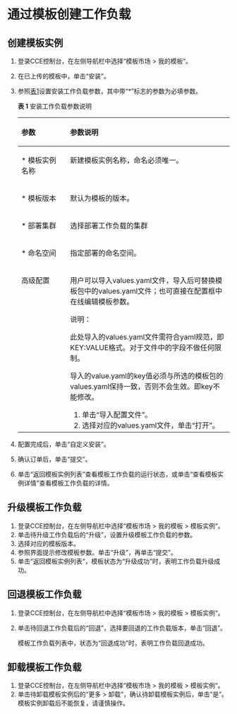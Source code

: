 # 通过模板创建工作负载<a name="cce_01_0146"></a>

## 创建模板实例<a name="s94388d41fe234fba81844802bc682fb8"></a>

1.  登录CCE控制台，在左侧导航栏中选择“模板市场 \> 我的模板“。
2.  在已上传的模板中，单击“安装”。
3.  参照[表1](#t26bc1c499f114b5185e5edcf61e44d95)设置安装工作负载参数，其中带“\*”标志的参数为必填参数。

    **表 1**  安装工作负载参数说明

    <a name="t26bc1c499f114b5185e5edcf61e44d95"></a>
    <table><thead align="left"><tr id="rbf609a3fcf2445d2b6d59cbcca7f75b3"><th class="cellrowborder" valign="top" width="23%" id="mcps1.2.3.1.1"><p id="a24b59ed54e3e49a7abefd7528912fb26"><a name="a24b59ed54e3e49a7abefd7528912fb26"></a><a name="a24b59ed54e3e49a7abefd7528912fb26"></a>参数</p>
    </th>
    <th class="cellrowborder" valign="top" width="77%" id="mcps1.2.3.1.2"><p id="a48e24994d5e7491782edce936fd59c1a"><a name="a48e24994d5e7491782edce936fd59c1a"></a><a name="a48e24994d5e7491782edce936fd59c1a"></a>参数说明</p>
    </th>
    </tr>
    </thead>
    <tbody><tr id="r4199465b1b1a4b31b17eac511ff9c594"><td class="cellrowborder" valign="top" width="23%" headers="mcps1.2.3.1.1 "><p id="a010899bea1f349bdad1eef099e4fa486"><a name="a010899bea1f349bdad1eef099e4fa486"></a><a name="a010899bea1f349bdad1eef099e4fa486"></a>* 模板实例名称</p>
    </td>
    <td class="cellrowborder" valign="top" width="77%" headers="mcps1.2.3.1.2 "><p id="a0153652b843848a3b6bdad99e3c3b39f"><a name="a0153652b843848a3b6bdad99e3c3b39f"></a><a name="a0153652b843848a3b6bdad99e3c3b39f"></a>新建模板实例名称，命名必须唯一。</p>
    </td>
    </tr>
    <tr id="re1bc8a3557e9484baa79c65dc200a4b1"><td class="cellrowborder" valign="top" width="23%" headers="mcps1.2.3.1.1 "><p id="a634af1e2910741f1912518b3bfec7389"><a name="a634af1e2910741f1912518b3bfec7389"></a><a name="a634af1e2910741f1912518b3bfec7389"></a>* 模板版本</p>
    </td>
    <td class="cellrowborder" valign="top" width="77%" headers="mcps1.2.3.1.2 "><p id="ac38c5df873f6444b981b35885f8eef62"><a name="ac38c5df873f6444b981b35885f8eef62"></a><a name="ac38c5df873f6444b981b35885f8eef62"></a>默认为模板的版本。</p>
    </td>
    </tr>
    <tr id="rbe9ab58d5e67480aa6e422ef627d53a3"><td class="cellrowborder" valign="top" width="23%" headers="mcps1.2.3.1.1 "><p id="a951eab31ec67431facfacf0c7a30e58b"><a name="a951eab31ec67431facfacf0c7a30e58b"></a><a name="a951eab31ec67431facfacf0c7a30e58b"></a>* 部署集群</p>
    </td>
    <td class="cellrowborder" valign="top" width="77%" headers="mcps1.2.3.1.2 "><p id="a7d5ca4f0299b4ff59ab86cbca0c02d38"><a name="a7d5ca4f0299b4ff59ab86cbca0c02d38"></a><a name="a7d5ca4f0299b4ff59ab86cbca0c02d38"></a>选择部署工作负载的<span class="keyword" id="keyword1967843164711"><a name="keyword1967843164711"></a><a name="keyword1967843164711"></a>集群</span></p>
    </td>
    </tr>
    <tr id="rbd79869126dd476ba89ebd3a3103af0c"><td class="cellrowborder" valign="top" width="23%" headers="mcps1.2.3.1.1 "><p id="zh-cn_topic_0093297948_p441405163731"><a name="zh-cn_topic_0093297948_p441405163731"></a><a name="zh-cn_topic_0093297948_p441405163731"></a>* 命名空间</p>
    </td>
    <td class="cellrowborder" valign="top" width="77%" headers="mcps1.2.3.1.2 "><p id="a29df703802f0429a96ce7e488e7b6376"><a name="a29df703802f0429a96ce7e488e7b6376"></a><a name="a29df703802f0429a96ce7e488e7b6376"></a>指定部署的命名空间。</p>
    </td>
    </tr>
    <tr id="r70f26452e7574784b0bcc4fa28655e23"><td class="cellrowborder" valign="top" width="23%" headers="mcps1.2.3.1.1 "><p id="ae76aa7c5d99b4e378bf694b82b9e5dc5"><a name="ae76aa7c5d99b4e378bf694b82b9e5dc5"></a><a name="ae76aa7c5d99b4e378bf694b82b9e5dc5"></a>高级配置</p>
    </td>
    <td class="cellrowborder" valign="top" width="77%" headers="mcps1.2.3.1.2 "><p id="a303f5e86580c4fa29c238785c98ea8ce"><a name="a303f5e86580c4fa29c238785c98ea8ce"></a><a name="a303f5e86580c4fa29c238785c98ea8ce"></a>用户可以导入values.yaml文件，导入后可替换模板包中的values.yaml文件；也可直接在配置框中在线编辑模板参数。</p>
    <div class="note" id="na1d8e395109d472699025c5118ef563d"><a name="na1d8e395109d472699025c5118ef563d"></a><a name="na1d8e395109d472699025c5118ef563d"></a><span class="notetitle"> 说明： </span><div class="notebody"><p class="textintable" id="a428d67dfa7aa45e99ea2cc24c467e433"><a name="a428d67dfa7aa45e99ea2cc24c467e433"></a><a name="a428d67dfa7aa45e99ea2cc24c467e433"></a>此处导入的values.yaml文件需符合yaml规范，即KEY:VALUE格式。对于文件中的字段不做任何限制。</p>
    <p id="p112003015566"><a name="p112003015566"></a><a name="p112003015566"></a>导入的value.yaml的key值必须与所选的模板包的values.yaml保持一致，否则不会生效。即key不能修改。</p>
    </div></div>
    <a name="o62d8e522faae46b79e270230405ddf10"></a><a name="o62d8e522faae46b79e270230405ddf10"></a><ol id="o62d8e522faae46b79e270230405ddf10"><li>单击“导入配置文件”。</li><li>选择对应的values.yaml文件，单击“打开”。</li></ol>
    </td>
    </tr>
    </tbody>
    </table>

4.  配置完成后，单击“自定义安装”。
5.  确认订单后，单击“提交”。
6.  单击“返回模板实例列表”查看模板工作负载的运行状态，或单击“查看模板实例详情”查看模板工作负载的详情。

## 升级模板工作负载<a name="section5324101171010"></a>

1.  登录CCE控制台，在左侧导航栏中选择“模板市场 \> 我的模板 \> 模板实例“。
2.  单击待升级工作负载后的“升级”，设置升级模板工作负载的参数。
3.  选择对应的模板版本。
4.  参照界面提示修改模板参数。单击“升级”，再单击“提交”。
5.  单击“返回模板实例列表“，模板状态为“升级成功”时，表明工作负载升级成功。

## 回退模板工作负载<a name="section13251511191012"></a>

1.  登录CCE控制台，在左侧导航栏中选择“模板市场 \> 我的模板 \> 模板实例“。
2.  单击待回退工作负载后的“回退”，选择要回退的工作负载版本，单击“回退”。

    模板工作负载列表中，状态为“回退成功”时，表明工作负载回退成功。


## 卸载模板工作负载<a name="section15325151161011"></a>

1.  登录CCE控制台，在左侧导航栏中选择“模板市场 \> 我的模板 \> 模板实例“。
2.  单击待卸载模板实例后的“更多 \> 卸载”，确认待卸载模板实例后，单击“是”。模板实例卸载后不能恢复，请谨慎操作。


